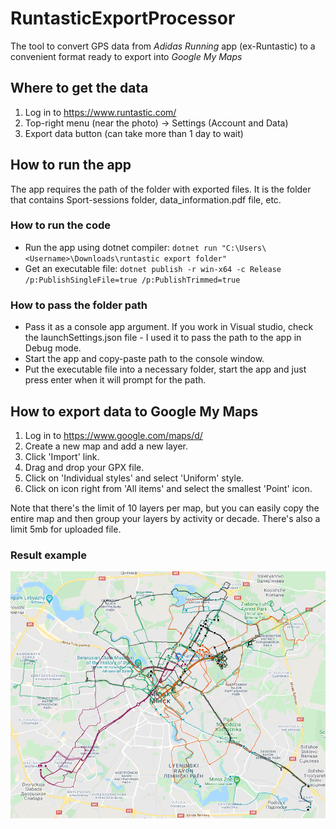 # RuntasticExportProcessor

The tool to convert GPS data from *Adidas Running* app (ex-Runtastic) to a convenient format ready to export into *Google My Maps*

## Where to get the data
1. Log in to https://www.runtastic.com/
2. Top-right menu (near the photo) -> Settings (Account and Data)
3. Export data button (can take more than 1 day to wait)

## How to run the app
The app requires the path of the folder with exported files. It is the folder that contains Sport-sessions folder, data_information.pdf file, etc.

### How to run the code
- Run the app using dotnet compiler: `dotnet run "C:\Users\<Username>\Downloads\runtastic export folder"`
- Get an executable file: `dotnet publish -r win-x64 -c Release /p:PublishSingleFile=true /p:PublishTrimmed=true`

### How to pass the folder path
- Pass it as a console app argument. If you work in Visual studio, check the launchSettings.json file - I used it to pass the path to the app in Debug mode.
- Start the app and copy-paste path to the console window.
- Put the executable file into a necessary folder, start the app and just press enter when it will prompt for the path.

## How to export data to Google My Maps
1. Log in to https://www.google.com/maps/d/
2. Create a new map and add a new layer.
3. Click 'Import' link.
4. Drag and drop your GPX file.
5. Click on 'Individual styles' and select 'Uniform' style.
6. Click on icon right from 'All items' and select the smallest 'Point' icon.

Note that there's the limit of 10 layers per map, but you can easily copy the entire map and then group your layers by activity or decade. There's also a limit 5mb for uploaded file.

### Result example
![Alt text](Img/GoogleMyMapsExample.png)
